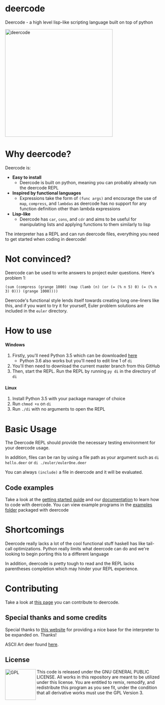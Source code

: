 # deercode
Deercode - a high level lisp-like scripting language built on top of python

<img align="center" src="https://github.com/surrsurus/deercode/blob/master/media/deercode.PNG" alt="deercode" width=350>


# Why deercode?
Deercode is:
- **Easy to install** 
  - Deercode is built on python, meaning you can probably already run the deercode REPL
- **Inspired by functional languages**
  - Expressions take the form of `(func args)` and encourage the use of `map`, `compress`, and `lambdas` as deercode has no support for any function definition other than lambda expressions
- **Lisp-like**
  - Deercode has `car`, `cons`, and `cdr` and aims to be useful for manipulating lists and applying functions to them similarly to lisp

The interpreter has a REPL and can run deercode files, everything you need to get started when coding in deercode!

# Not convinced?
Deercode can be used to write answers to project euler questions. Here's problem 1:

`(sum (compress (grange 1000) (map (lamb (n) (or (= (% n 5) 0) (= (% n 3) 0))) (grange 1000))))`

Deercode's functional style lends itself towards creating long one-liners like this, and if you want to try it for yourself, Euler problem solutions are included in the `euler` directory.

# How to use

#### Windows

1. Firstly, you'll need Python 3.5 which can be downloaded [here](https://www.python.org/downloads/)
    - Python 3.6 also works but you'll need to edit line 1 of `di`
2. You'll then need to download the current master branch from this GitHub
3. Then, start the REPL. Run the REPL by running `py di` in the directory of `di`

#### Linux

1. Install Python 3.5 with your package manager of choice
2. Run `chmod +x` on `di`
3. Run `./di` with no arguments to open the REPL

# Basic Usage

The Deercode REPL should provide the necessary testing environment for your deercode usage.

In addition, files can be ran by using a file path as your argument such as `di hello.deer` or `di ./euler/eulerOne.deer`

You can always `(include)` a file in deercode and it will be evaluated.

## Code examples

Take a look at the [getting started guide](https://github.com/surrsurus/deercode/wiki/Getting-Started) and our [documentation](https://github.com/surrsurus/deercode/wiki/Documentation) to learn how to code with deercode. You can view example programs in the [examples folder](https://github.com/surrsurus/deercode/tree/master/example) packaged with deercode

# Shortcomings

Deercode really lacks a lot of the cool functional stuff haskell has like tail-call optimizations. Python really limits what deercode can do and we're looking to begin porting this to a different language

In addition, deercode is pretty tough to read and the REPL lacks parentheses completion which may hinder your REPL experience.

# Contributing
Take a look at [this page](https://github.com/surrsurus/deercode/wiki/Contributing) you can contribute to deercode.

## Special thanks and some credits
Special thanks to [this website](http://norvig.com/lispy.html) for providing a nice base for the interpreter to be expanded on. Thanks!

ASCII Art deer found [here](http://www.chris.com/ascii/index.php?art=animals/deer).

## License

<img align="left" src="https://licensebuttons.net/l/GPL/2.0/88x62.png" alt="GPL" width=100>


This code is released under the GNU GENERAL PUBLIC LICENSE. All works in this repository are meant to be utilized under this license. You are entitled to remix, remodify, and redistribute this program as you see fit, under the condition that all derivative works must use the GPL Version 3.
